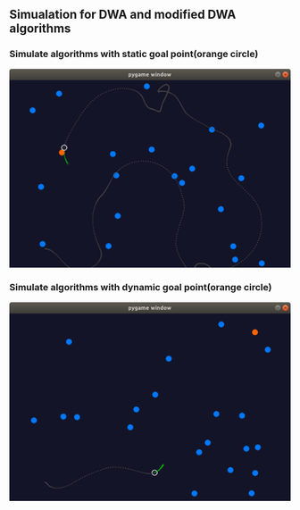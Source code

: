 ## Simualation for DWA and modified DWA algorithms

### Simulate algorithms with static goal point(orange circle)
![Dynamic Goal](Images/dynamic_goal.png)

### Simulate algorithms with dynamic  goal point(orange circle)
![Static Goal](Images/static_goal.png)